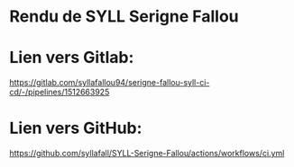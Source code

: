 # Rendu de SYLL Serigne Fallou
# Lien vers Gitlab:
https://gitlab.com/syllafallou94/serigne-fallou-syll-ci-cd/-/pipelines/1512663925
# Lien vers GitHub:
https://github.com/syllafall/SYLL-Serigne-Fallou/actions/workflows/ci.yml
